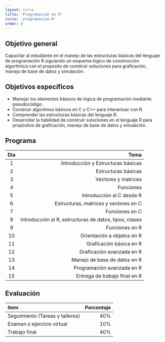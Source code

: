 ```yaml
---
layout: curso
title: 'Programación en R'
curso: 'programacion-R'
order: 0
---
```


## Objetivo general

   Capacitar al estudiante en el manejo de las estructuras básicas del
   lenguaje de programación R siguiendo un esquema lógico de construcción
   algorítmica con el propósito de construir soluciones para graficación,
   manejo de base de datos y simulación.

## Objetivos específicos

  - Manejar los elementos básicos de lógica de programación mediante pseudocódigo.    
  - Construir algoritmos básicos en C y C++ para interactuar con R.
  - Comprender las estructuras básicas del lenguaje R.
  - Desarrollar la habilidad de construir soluciones en el lenguaje R
    para propósitos de graficación, manejo de base de datos y simulación.

## Programa

   | Dia | Tema |
   |:-------:|------:|
   | 1   | Introducción y Estructuras básicas |
   | 2   | Estructuras básicas |
   | 3   | Vectores y matrices |
   | 4   | Funciones           |
   | 5   | Introducción al C desde R |
   | 6   | Estructuras, matrices y vectores en C |
   | 7   | Funciones en C |
   | 8   | Introducción al R, estructuras de datos, tipos, clases  |
   | 9   | Funciones en R |
   | 10  | Orientación a objetos en R |
   | 11  | Graficación básica en R |
   | 12  | Graficación avanzada en R |
   | 13  | Manejo de base de datos en R |
   | 14  | Programación avanzada en R |
   | 15  | Entrega de trabajo final en R |

<!---
## Políticas del curso

   - Todo trabajo, taller o tarea se envía al correo: **krcabrer@unal.edu.co**.
   - Siempre en asunto escribir **[cursoR]** (Con los corchetes incluidos).
   - Se permitirá hasta 3 entregas tarde después de 24 horas de pasada la fecha
     límite de entrega. ¡Cualquier tarea, taller o trabajo que se entrega
     más allá de las 24 horas o si se han agotado las tres entregas tardes
     **NO** será tenida encuenta y se toma como no entregada.
   - El la fecha de entrega se indica la hora de Colombia antes de la cual
     se considera entregada a tiempo, y a partir de la cual se toman las 24:00 horas
     de gracias para una entrega tarde.
   - Las 24 horas se toman como hábiles. Así, si la tarea a tiempo es antes de
     las 23:59 horas de un viernes, el plazo para la entrega tarde será el
     siguiente lunes a las 23:59 horas.  
--->     

## Evaluación

  | Item | Porcentaje |
  |:-----|-----------:|
  | Seguimiento (Tareas y talleres) | 40% |
  | Examen o ejercicio virtual | 10% |
  | Trabajo final | 40% |
